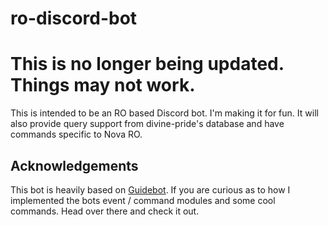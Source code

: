# ro-discord-bot

# This is no longer being updated. Things may not work.

This is intended to be an RO based Discord bot. I'm making it for fun. It will also provide query support from divine-pride's database and have commands specific to Nova RO.

## Acknowledgements

This bot is heavily based on [Guidebot][1]. If you are curious as to how I implemented the bots event / command modules and some cool commands. Head over there and check it out.


[1]: https://github.com/An-Idiots-Guide/guidebot
